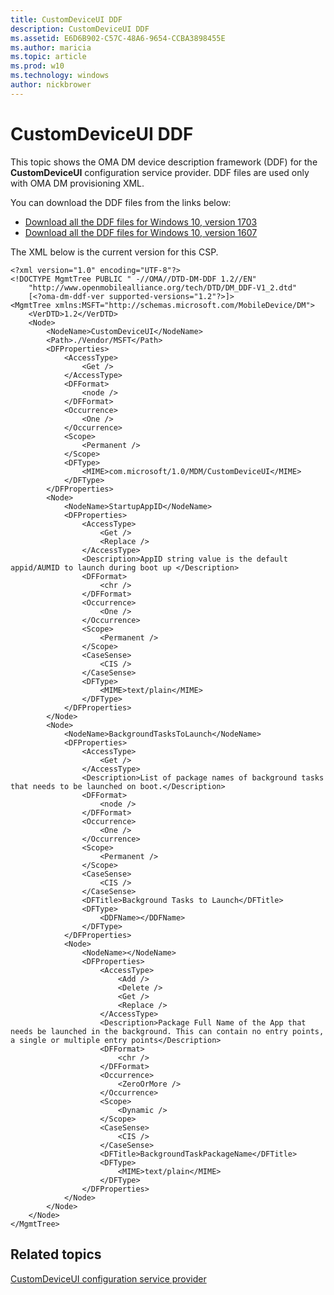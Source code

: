 ```yaml
---
title: CustomDeviceUI DDF
description: CustomDeviceUI DDF
ms.assetid: E6D6B902-C57C-48A6-9654-CCBA3898455E
ms.author: maricia
ms.topic: article
ms.prod: w10
ms.technology: windows
author: nickbrower
---
```


# CustomDeviceUI DDF


This topic shows the OMA DM device description framework (DDF) for the **CustomDeviceUI** configuration service provider. DDF files are used only with OMA DM provisioning XML.

You can download the DDF files from the links below:

- [Download all the DDF files for Windows 10, version 1703](http://download.microsoft.com/download/C/7/C/C7C94663-44CF-4221-ABCA-BC895F42B6C2/Windows10_1703_DDF_download.zip)
- [Download all the DDF files for Windows 10, version 1607](http://download.microsoft.com/download/2/3/E/23E27D6B-6E23-4833-B143-915EDA3BDD44/Windows10_1607_DDF.zip)

The XML below is the current version for this CSP.

``` syntax
<?xml version="1.0" encoding="UTF-8"?>
<!DOCTYPE MgmtTree PUBLIC " -//OMA//DTD-DM-DDF 1.2//EN"
    "http://www.openmobilealliance.org/tech/DTD/DM_DDF-V1_2.dtd"
    [<?oma-dm-ddf-ver supported-versions="1.2"?>]>
<MgmtTree xmlns:MSFT="http://schemas.microsoft.com/MobileDevice/DM">
    <VerDTD>1.2</VerDTD>
    <Node>
        <NodeName>CustomDeviceUI</NodeName>
        <Path>./Vendor/MSFT</Path>
        <DFProperties>
            <AccessType>
                <Get />
            </AccessType>
            <DFFormat>
                <node />
            </DFFormat>
            <Occurrence>
                <One />
            </Occurrence>
            <Scope>
                <Permanent />
            </Scope>
            <DFType>
                <MIME>com.microsoft/1.0/MDM/CustomDeviceUI</MIME>
            </DFType>
        </DFProperties>
        <Node>
            <NodeName>StartupAppID</NodeName>
            <DFProperties>
                <AccessType>
                    <Get />
                    <Replace />
                </AccessType>
                <Description>AppID string value is the default appid/AUMID to launch during boot up </Description>
                <DFFormat>
                    <chr />
                </DFFormat>
                <Occurrence>
                    <One />
                </Occurrence>
                <Scope>
                    <Permanent />
                </Scope>
                <CaseSense>
                    <CIS />
                </CaseSense>
                <DFType>
                    <MIME>text/plain</MIME>
                </DFType>
            </DFProperties>
        </Node>
        <Node>
            <NodeName>BackgroundTasksToLaunch</NodeName>
            <DFProperties>
                <AccessType>
                    <Get />
                </AccessType>
                <Description>List of package names of background tasks that needs to be launched on boot.</Description>
                <DFFormat>
                    <node />
                </DFFormat>
                <Occurrence>
                    <One />
                </Occurrence>
                <Scope>
                    <Permanent />
                </Scope>
                <CaseSense>
                    <CIS />
                </CaseSense>
                <DFTitle>Background Tasks to Launch</DFTitle>
                <DFType>
                    <DDFName></DDFName>
                </DFType>
            </DFProperties>
            <Node>
                <NodeName></NodeName>
                <DFProperties>
                    <AccessType>
                        <Add />
                        <Delete />
                        <Get />
                        <Replace />
                    </AccessType>
                    <Description>Package Full Name of the App that needs be launched in the background. This can contain no entry points, a single or multiple entry points</Description>
                    <DFFormat>
                        <chr />
                    </DFFormat>
                    <Occurrence>
                        <ZeroOrMore />
                    </Occurrence>
                    <Scope>
                        <Dynamic />
                    </Scope>
                    <CaseSense>
                        <CIS />
                    </CaseSense>
                    <DFTitle>BackgroundTaskPackageName</DFTitle>
                    <DFType>
                        <MIME>text/plain</MIME>
                    </DFType>
                </DFProperties>
            </Node>
        </Node>
    </Node>
</MgmtTree>
```

## Related topics


[CustomDeviceUI configuration service provider](customdeviceui-csp.md)

 

 






